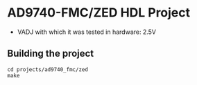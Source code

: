 <!-- no_build_example, no_dts, no_no_os -->

# AD9740-FMC/ZED HDL Project

- VADJ with which it was tested in hardware: 2.5V

## Building the project

```
cd projects/ad9740_fmc/zed
make
```
